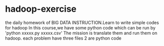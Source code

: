 # hadoop-exercise
the daily homework of BIG DATA INSTRUCTION.Learn to write simple codes for hadoop
In this course,we have some python code which can be run by 'python xxxxx.py xxxxx.csv'
The mission is translate them and run them on hadoop.
each problem have three files 2 are python code

